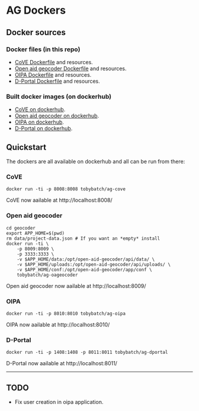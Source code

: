 # AG Dockers

## Docker sources

### Docker files (in this repo)

 * [CoVE Dockerfile](https://github.com/neontribe/AG/tree/develop/cove) and resources.
 * [Open aid geocoder Dockerfile](https://github.com/neontribe/AG/tree/develop/geocoder) and resources.
 * [OIPA Dockerfile](https://github.com/neontribe/AG/tree/develop/oipa) and resources.
 * [D-Portal Dockerfile](https://github.com/neontribe/AG/tree/develop/dportal) and resources.

### Built docker images (on dockerhub)

 * [CoVE on dockerhub](https://hub.docker.com/r/tobybatch/ag-cove/).
 * [Open aid geocoder on dockerhub](https://hub.docker.com/r/tobybatch/ag-oageocoder/).
 * [OIPA on dockerhub](https://hub.docker.com/r/tobybatch/ag-oipa/).
 * [D-Portal on dockerhub](https://hub.docker.com/r/tobybatch/ag-dportal/).

## Quickstart

The dockers are all available on dockerhub and all can be run from there:

### CoVE

    docker run -ti -p 8008:8008 tobybatch/ag-cove

CoVE now aailable at http://localhost:8008/

### Open aid geocoder

    cd geocoder
    export APP_HOME=$(pwd)
    rm data/project-data.json # If you want an *empty* install
    docker run -ti \
        -p 8009:8009 \
        -p 3333:3333 \
        -v $APP_HOME/data:/opt/open-aid-geocoder/api/data/ \
        -v $APP_HOME/uploads:/opt/open-aid-geocoder/api/uploads/ \
        -v $APP_HOME/conf:/opt/open-aid-geocoder/app/conf \
        tobybatch/ag-oageocoder

Open aid geocoder now aailable at http://localhost:8009/

### OIPA

    docker run -ti -p 8010:8010 tobybatch/ag-oipa

OIPA now aailable at http://localhost:8010/

### D-Portal

    docker run -ti -p 1408:1408 -p 8011:8011 tobybatch/ag-dportal

D-Portal now aailable at http://localhost:8011/

--------------------

## TODO

 * Fix user creation in oipa application.
